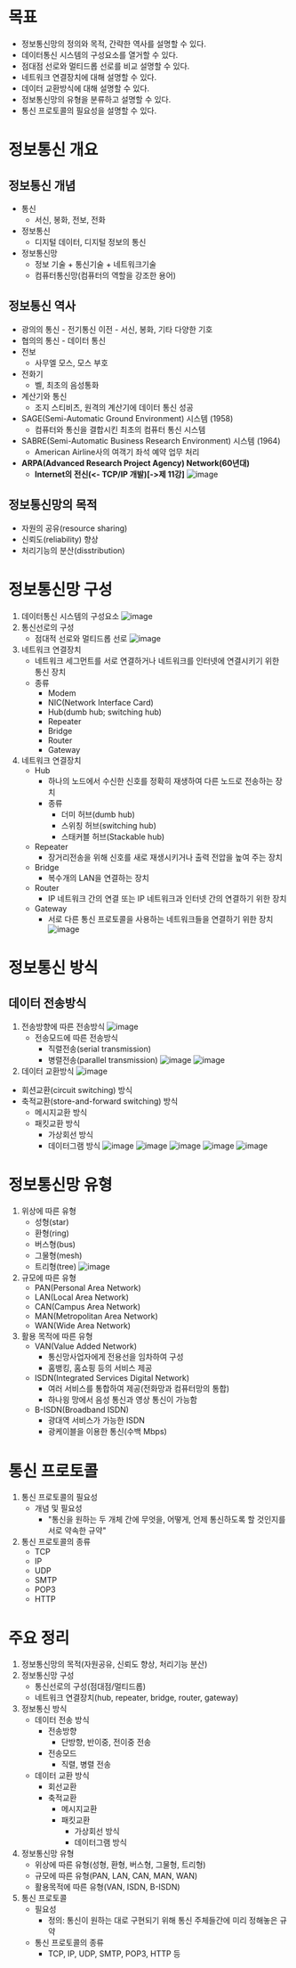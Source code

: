 # 목표
- 정보통신망의 정의와 목적, 간략한 역사를 설명할 수 있다. 
- 데이터통신 시스템의 구성요소를 열거할 수 있다.
- 점대점 선로와 멀티드롭 선로를 비교 설명할 수 있다. 
- 네트워크 연결장치에 대해 설명할 수 있다. 
- 데이터 교환방식에 대해 설명할 수 있다. 
- 정보통신망의 유형을 분류하고 설명할 수 있다. 
- 통신 프로토콜의 필요성을 설명할 수 있다.

# 정보통신 개요

## 정보통신 개념
- 통신
    - 서신, 봉화, 전보, 전화
- 정보통신
    - 디지털 데이터, 디지털 정보의 통신
- 정보통신망
    - 정보 기술 + 통신기술 + 네트워크기술
    - 컴퓨터통신망(컴퓨터의 역할을 강조한 용어)
    

## 정보통신 역사
- 광의의 통신 - 전기통신 이전
        - 서신, 봉화, 기타 다양한 기호
- 협의의 통신 - 데이터 통신
- 전보
    - 사무엘 모스, 모스 부호
- 전화기
    - 벨, 최초의 음성통화
- 계산기와 통신
    - 조지 스티비츠, 원격의 계산기에 데이터 통신 성공
- SAGE(Semi-Automatic Ground Environment) 시스템 (1958)
    - 컴퓨터와 통신을 결합시킨 최초의 컴퓨터 통신 시스템
- SABRE(Semi-Automatic Business Research Environment) 시스템 (1964)
    - American Airline사의 여객기 좌석 예약 업무 처리
- __ARPA(Advanced Research Project Agency) Network(60년대)__
    - __Internet의 전신(<- TCP/IP 개발)[->제 11강]__
![image](https://github.com/DJSon2/personal-study/assets/124123956/5183f92f-ca55-46dd-901b-9a9843fbd66d)

## 정보통신망의 목적
- 자원의 공유(resource sharing)
- 신뢰도(reliability) 향상
- 처리기능의 분산(disstribution)

# 정보통신망 구성
1. 데이터통신 시스템의 구성요소
![image](https://github.com/DJSon2/personal-study/assets/124123956/cbac738f-9ea0-461f-acc8-dc9db6d38e81)
2. 통신선로의 구성
    - 점대적 선로와 멀티드롭 선로
    ![image](https://github.com/DJSon2/personal-study/assets/124123956/8f4242d7-4d4f-43b4-b464-346a61d94e26)
3. 네트워크 연결장치
    - 네트워크 세그먼트를 서로 연결하거나 네트워크를 인터넷에 연결시키기 위한 통신 장치
    - 종류
        - Modem
        - NIC(Network Interface Card)
        - Hub(dumb hub; switching hub)
        - Repeater
        - Bridge
        - Router
        - Gateway
4. 네트워크 연결장치
    - Hub
        - 하나의 노드에서 수신한 신호를 정확히 재생하여 다른 노드로 전송하는 장치
        - 종류
            - 더미 허브(dumb hub)
            - 스위칭 허브(switching hub)
            - 스태커블 허브(Stackable hub)
    - Repeater
        - 장거리전송을 위해 신호를 새로 재생시키거나 출력 전압을 높여 주는 장치
    - Bridge
        - 복수개의 LAN을 연결하는 장치
    - Router
        - IP 네트워크 간의 연결 또는 IP 네트워크과 인터넷 간의 연결하기 위한 장치
    - Gateway
        - 서로 다른 통신 프로토콜을 사용하는 네트워크들을 연결하기 위한 장치
    ![image](https://github.com/DJSon2/personal-study/assets/124123956/54685116-d2b1-411d-a66b-b005d1966414)

# 정보통신 방식

## 데이터 전송방식
1. 전송방향에 따른 전송방식
![image](https://github.com/DJSon2/personal-study/assets/124123956/2508139a-35ed-4fca-b977-53cc2824aeff)
    - 전송모드에 따른 전송방식
        - 직렬전송(serial transmission)
        - 병렬전송(parallel transmission)
        ![image](https://github.com/DJSon2/personal-study/assets/124123956/664304e8-c916-4c2c-a2e3-a5c3a8edcd00)
        ![image](https://github.com/DJSon2/personal-study/assets/124123956/61c038e1-799c-47e4-8f80-b5ad1ab59d1a)
2. 데이터 교환방식
![image](https://github.com/DJSon2/personal-study/assets/124123956/4c353a70-b9a7-4073-9fe6-3c49b9d31de9)
- 회션교환(circuit switching) 방식
- 축적교환(store-and-forward switching) 방식
    - 메시지교환 방식
    - 패킷교환 방식
        - 가상회선 방식
        - 데이터그램 방식
![image](https://github.com/DJSon2/personal-study/assets/124123956/bda67c3e-0041-4d1d-ba92-559b23b5ea6f)
![image](https://github.com/DJSon2/personal-study/assets/124123956/9b317d92-8fb4-4fd2-a596-911d95c3103d)
![image](https://github.com/DJSon2/personal-study/assets/124123956/e5db929d-2c85-4ba0-9974-64bac12e10c4)
![image](https://github.com/DJSon2/personal-study/assets/124123956/cb927e87-31b0-4105-b5f3-fd2860d83b59)
![image](https://github.com/DJSon2/personal-study/assets/124123956/d9035d4d-c165-4ae4-bf25-73b43dda942d)

# 정보통신망 유형
1. 위상에 따른 유형
    - 성형(star)
    - 환형(ring)
    - 버스형(bus)
    - 그물형(mesh)
    - 트리형(tree)
    ![image](https://github.com/DJSon2/personal-study/assets/124123956/16178803-e681-43f9-ade6-a5a4ee354df0)
2. 규모에 따른 유형
    - PAN(Personal Area Network)
    - LAN(Local Area Network)
    - CAN(Campus Area Network)
    - MAN(Metropolitan Area Network)
    - WAN(Wide Area Network)
3. 활용 목적에 따른 유형
    - VAN(Value Added Network)
        - 통신망사업자에게 전용선을 임차하여 구성
        - 홈뱅킹, 홈쇼핑 등의 서비스 제공
    - ISDN(Integrated Services Digital Network)
        - 여러 서비스를 통합하여 제공(전화망과 컴퓨터망의 통합)
        - 하나읭 망에서 음성 통신과 영상 통신이 가능함
    - B-ISDN(Broadband ISDN)
        - 광대역 서비스가 가능한 ISDN
        - 광케이블을 이용한 통신(수백 Mbps)

# 통신 프로토콜
1. 통신 프로토콜의 필요성
    - 개념 및 필요성
        - "통신을 원하는 두 개체 간에 무엇을, 어떻게, 언제 통신하도록 할 것인지를 서로 약속한 규약"
2. 통신 프로토콜의 종류
    - TCP
    - IP
    - UDP
    - SMTP
    - POP3
    - HTTP

# 주요 정리
1. 정보통신망의 목적(자원공유, 신뢰도 향상, 처리기능 분산)
2. 정보통신망 구성
    - 통신선로의 구성(점대점/멀티드롭)
    - 네트워크 연결장치(hub, repeater, bridge, router, gateway)
3. 정보통신 방식
    - 데이터 전송 방식 
        - 전송방향 
            - 단방향, 반이중, 전이중 전송
        - 전송모드
            - 직렬, 병렬 전송
    - 데이터 교환 방식
        - 회선교환
        - 축적교환
            - 메시지교환
            - 패킷교환
                - 가상회선 방식
                - 데이터그램 방식
4. 정보통신망 유형
    - 위상에 따른 유형(성형, 환형, 버스형, 그물형, 트리형)
    - 규모에 따른 유형(PAN, LAN, CAN, MAN, WAN)
    - 활용목적에 따른 유형(VAN, ISDN, B-ISDN)
5. 통신 프로토콜
    - 필요성
        - 정의: 통신이 원하는 대로 구현되기 위해 통신 주체들간에 미리 정해놓은 규약
    - 통신 프로토콜의 종류
        - TCP, IP, UDP, SMTP, POP3, HTTP 등